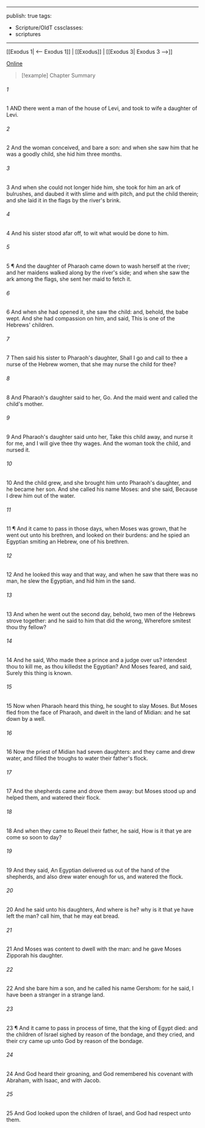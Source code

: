 

---
publish: true
tags:
  - Scripture/OldT
cssclasses:
  - scriptures
---
[[Exodus 1| <-- Exodus 1]] | [[Exodus]] | [[Exodus 3| Exodus 3 -->]]

[Online](https://churchofjesuschrist.org/study/scriptures/ot/ex/2?lang=eng)

>[!example] Chapter Summary
>
###### 1
1 AND there went a man of the house of Levi, and took to wife a daughter of Levi.
###### 2
2 And the woman conceived, and bare a son: and when she saw him that he was a goodly child, she hid him three months.
###### 3
3 And when she could not longer hide him, she took for him an ark of bulrushes, and daubed it with slime and with pitch, and put the child therein; and she laid it in the flags by the river's brink.
###### 4
4 And his sister stood afar off, to wit what would be done to him.
###### 5
5 ¶ And the daughter of Pharaoh came down to wash herself at the river; and her maidens walked along by the river's side; and when she saw the ark among the flags, she sent her maid to fetch it.
###### 6
6 And when she had opened it, she saw the child: and, behold, the babe wept.  And she had compassion on him, and said, This is one of the Hebrews' children.
###### 7
7 Then said his sister to Pharaoh's daughter, Shall I go and call to thee a nurse of the Hebrew women, that she may nurse the child for thee?
###### 8
8 And Pharaoh's daughter said to her, Go.  And the maid went and called the child's mother.
###### 9
9 And Pharaoh's daughter said unto her, Take this child away, and nurse it for me, and I will give thee thy wages.  And the woman took the child, and nursed it.
###### 10
10 And the child grew, and she brought him unto Pharaoh's daughter, and he became her son.  And she called his name Moses: and she said, Because I drew him out of the water.
###### 11
11 ¶ And it came to pass in those days, when Moses was grown, that he went out unto his brethren, and looked on their burdens: and he spied an Egyptian smiting an Hebrew, one of his brethren.
###### 12
12 And he looked this way and that way, and when he saw that there was no man, he slew the Egyptian, and hid him in the sand.
###### 13
13 And when he went out the second day, behold, two men of the Hebrews strove together: and he said to him that did the wrong, Wherefore smitest thou thy fellow?
###### 14
14 And he said, Who made thee a prince and a judge over us? intendest thou to kill me, as thou killedst the Egyptian?  And Moses feared, and said, Surely this thing is known.
###### 15
15 Now when Pharaoh heard this thing, he sought to slay Moses.  But Moses fled from the face of Pharaoh, and dwelt in the land of Midian: and he sat down by a well.
###### 16
16 Now the priest of Midian had seven daughters: and they came and drew water, and filled the troughs to water their father's flock.
###### 17
17 And the shepherds came and drove them away: but Moses stood up and helped them, and watered their flock.
###### 18
18 And when they came to Reuel their father, he said, How is it that ye are come so soon to day?
###### 19
19 And they said, An Egyptian delivered us out of the hand of the shepherds, and also drew water enough for us, and watered the flock.
###### 20
20 And he said unto his daughters, And where is he?  why is it that ye have left the man?  call him, that he may eat bread.
###### 21
21 And Moses was content to dwell with the man: and he gave Moses Zipporah his daughter.
###### 22
22 And she bare him a son, and he called his name Gershom: for he said, I have been a stranger in a strange land.
###### 23
23 ¶ And it came to pass in process of time, that the king of Egypt died: and the children of Israel sighed by reason of the bondage, and they cried, and their cry came up unto God by reason of the bondage.
###### 24
24 And God heard their groaning, and God remembered his covenant with Abraham, with Isaac, and with Jacob.
###### 25
25 And God looked upon the children of Israel, and God had respect unto them.



